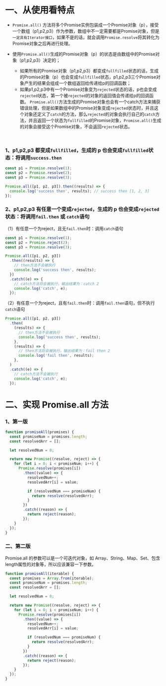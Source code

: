 # 一、从使用看特点

- `Promise.all()` 方法将多个Promise实例包装成一个Promise对象（p），接受一个数组（p1,p2,p3）作为参数，数组中不一定需要都是Promise对象，但是`一定具有Iterator接口`，如果不是的话，就会调用`Promise.resolve`将其转化为Promise对象之后再进行处理。

- 使用`Promise.all()`生成的Promise对象（p）的状态是由数组中的Promise对象（p1,p2,p3）决定的；
  - 如果所有的Promise对象（p1,p2,p3）都变成`fullfilled`状态的话，生成的Promise对象（p）也会变成`fullfilled`状态，p1,p2,p3三个Promise对象产生的结果会组成一个数组返回给传递给p的回调函数；
  - 如果p1,p2,p3中有一个Promise对象变为`rejected`状态的话，p也会变成`rejected`状态，第一个被`rejected`的对象的返回值会传递给p的回调函数。
`Promise.all()`方法生成的Promise对象也会有一个catch方法来捕获错误处理，但是如果数组中的Promise对象变成`rejected`状态时，并且这个对象还定义了`catch`的方法，那么`rejected`的对象会执行自己的`catch`方法，并且返回一个状态为`fullfilled`的Promise对象，`Promise.all()`生成的对象会接受这个Promise对象，不会返回`rejected`状态。

<br>

### 1、p1,p2,p3 都变成`fullfilled`，生成的 p 也会变成`fullfilled`状态：将调用`success.then`

```js
const p1 = Promise.resolve(1);
const p2 = Promise.resolve(2);
const p3 = Promise.resolve(3);

Promise.all([p1, p2, p3]).then((results) => {
  console.log('success then', results); // success then [1, 2, 3]
});
```

### 2、p1,p2,p3 有任意一个变成`rejected`，生成的 p 也会变成`rejected`状态：将调用`fail.then` 或 `catch`语句

（1）有任意一个为reject，且无`fail.then`时：调用`catch`语句

```js
const p1 = Promise.resolve(1);
const p2 = Promise.reject(2);
const p3 = Promise.resolve(3);

Promise.all([p1, p2, p3])
  .then((results) => {
    // then方法不会被执行
    console.log('success then', results);
  })
  .catch((e) => {
    // catch方法将会被执行，输出结果为：catch 2
    console.log('catch', e);
  });
```

（2）有任意一个为reject，且有`fail.then`时：调用`fail.then`语句，但不执行`catch`语句
```js
Promise.all([p1, p2, p3])
  .then(
    (results) => {
      // then方法不会被执行
      console.log('success then', results);
    },
    (results) => {
      // then方法将会被执行，输出结果为：fail then 2
      console.log('fail then', results);
    },
  )
  .catch((e) => {
    // catch方法不会被执行
    console.log('catch', e);
  });
```

# 二、实现 Promise.all 方法

### 1、第一版
```js
function promiseAll(promises) {
  const promiseNum = promises.length;
  const resolvedArr = [];

  let resolvedNum = 0;

  return new Promise((resolve, reject) => {
    for (let i = 0; i < promiseNum; i++) {
      Promise.resolve(promises[i])
        .then((value) => {
          resolvedNum++;
          resolvedArr[i] = value;

          if (resolvedNum === promiseNum) {
            return resolve(resolvedArr);
          }
        })
        .catch((reason) => {
          return reject(reason);
        });
    }
  });
}
```

### 二、第二版

Promise.all 的参数可以是一个可迭代对象，如 Array、String、Map、Set、包含length属性的对象等，所以应该兼容一下参数。

```js
function promiseAll(iterable) {
  const promises = Array.from(iterable);
  const promiseNum = promises.length;
  const resolvedArr = [];

  let resolvedNum = 0;

  return new Promise((resolve, reject) => {
    for (let i = 0; i < promiseNum; i++) {
      Promise.resolve(promises[i])
        .then((value) => {
          resolvedNum++;
          resolvedArr[i] = value;

          if (resolvedNum === promiseNum) {
            return resolve(resolvedArr);
          }
        })
        .catch((reason) => {
          return reject(reason);
        });
    }
  });
}
```
